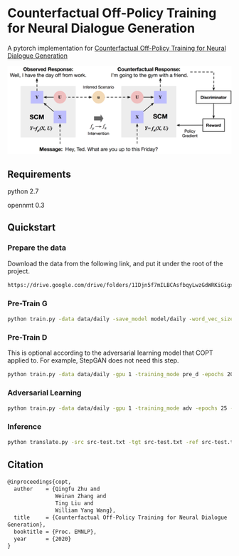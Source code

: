# Counterfactual Off-Policy Training for Neural Dialogue Generation

A pytorch implementation for [Counterfactual Off-Policy Training for Neural Dialogue Generation](https://arxiv.org/abs/2004.14507)

![](https://github.com/qfzhu/COPT/blob/master/model.png)
 
## Requirements

python 2.7

opennmt 0.3

## Quickstart

### Prepare the data

Download the data from the following link, and put it under the root of the project.

```bash
https://drive.google.com/drive/folders/1IDjn5f7mILBCAsfbqyLwzGdWRKiGigxO?usp=sharing
```

### Pre-Train G

```bash
python train.py -data data/daily -save_model model/daily -word_vec_size 300 -dropout 0.2 -gpu 1 -epochs 15 -training_mode pre_g -pre_word_vecs_enc data/daily.emb.enc.pt -pre_word_vecs_dec data/daily.emb.dec.pt
```

### Pre-Train D

This is optional according to the adversarial learning model that COPT applied to. For example, StepGAN does not need this step.

```bash
python train.py -data data/daily -gpu 1 -training_mode pre_d -epochs 20 -train_from checkpoint
```

### Adversarial Learning

```bash
python train.py -data data/daily -gpu 1 -training_mode adv -epochs 25 -train_from checkpoint
```

### Inference

```bash
python translate.py -src src-test.txt -tgt src-test.txt -ref src-test.txt -verbose -gpu 1 -model checkpoint
```

## Citation

```
@inproceedings{copt,
  author    = {Qingfu Zhu and
               Weinan Zhang and
               Ting Liu and
               William Yang Wang},
  title     = {Counterfactual Off-Policy Training for Neural Dialogue Generation},
  booktitle = {Proc. EMNLP},
  year      = {2020}
}
```
